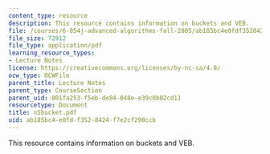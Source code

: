 ```yaml
---
content_type: resource
description: This resource contains information on buckets and VEB.
file: /courses/6-854j-advanced-algorithms-fall-2005/ab185bc4e0fdf3528424f7e2cf290ccb_n5bucket.pdf
file_size: 72912
file_type: application/pdf
learning_resource_types:
- Lecture Notes
license: https://creativecommons.org/licenses/by-nc-sa/4.0/
ocw_type: OCWFile
parent_title: Lecture Notes
parent_type: CourseSection
parent_uid: 801fa253-f5eb-de84-048e-e39c0b02cd11
resourcetype: Document
title: n5bucket.pdf
uid: ab185bc4-e0fd-f352-8424-f7e2cf290ccb
---
```

This resource contains information on buckets and VEB.